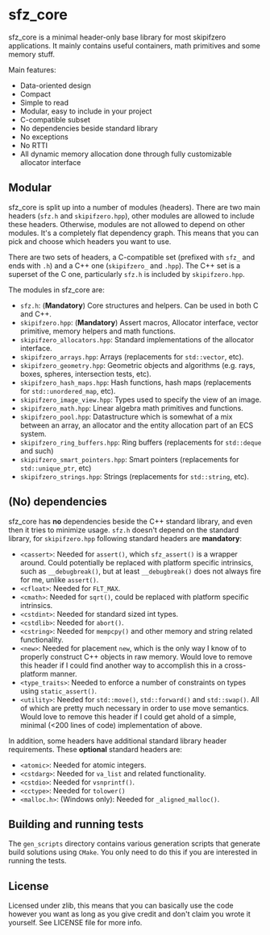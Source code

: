 # sfz_core

sfz_core is a minimal header-only base library for most skipifzero applications. It mainly contains useful containers, math primitives and some memory stuff.

Main features:

* Data-oriented design
* Compact
* Simple to read
* Modular, easy to include in your project
* C-compatible subset
* No dependencies beside standard library
* No exceptions
* No RTTI
* All dynamic memory allocation done through fully customizable allocator interface

## Modular

sfz_core is split up into a number of modules (headers). There are two main headers (`sfz.h` and `skipifzero.hpp`), other modules are allowed to include these headers. Otherwise, modules are not allowed to depend on other modules. It's a completely flat dependency graph. This means that you can pick and choose which headers you want to use.

There are two sets of headers, a C-compatible set (prefixed with `sfz_` and ends with `.h`) and a C++ one (`skipifzero_` and `.hpp`). The C++ set is a superset of the C one, particularly `sfz.h` is included by `skipifzero.hpp`.

The modules in sfz_core are:

* `sfz.h`: (__Mandatory__) Core structures and helpers. Can be used in both C and C++.
* `skipifzero.hpp`: (__Mandatory__) Assert macros, Allocator interface, vector primitive, memory helpers and math functions.
* `skipifzero_allocators.hpp`: Standard implementations of the allocator interface.
* `skipifzero_arrays.hpp`: Arrays (replacements for `std::vector`, etc).
* `skipifzero_geometry.hpp`: Geometric objects and algorithms (e.g. rays, boxes, spheres, intersection tests, etc).
* `skipifzero_hash_maps.hpp`: Hash functions, hash maps (replacements for `std::unordered_map`, etc).
* `skipifzero_image_view.hpp`: Types used to specify the view of an image.
* `skipifzero_math.hpp`: Linear algebra math primitives and functions.
* `skipifzero_pool.hpp`: Datastructure which is somewhat of a mix between an array, an allocator and the entity allocation part of an ECS system.
* `skipifzero_ring_buffers.hpp`: Ring buffers (replacements for `std::deque` and such)
* `skipifzero_smart_pointers.hpp`: Smart pointers (replacements for `std::unique_ptr`, etc)
* `skipifzero_strings.hpp`: Strings (replacements for `std::string`, etc).

## (No) dependencies

sfz_core has __no__ dependencies beside the C++ standard library, and even then it tries to minimize usage. `sfz.h` doesn't depend on the standard library, for `skipifzero.hpp` following standard headers are __mandatory__:

* `<cassert>`: Needed for `assert()`, which `sfz_assert()` is a wrapper around. Could potentially be replaced with platform specific intrinsics, such as `__debugbreak()`, but at least `__debugbreak()` does not always fire for me, unlike `assert()`.
* `<cfloat>`: Needed for `FLT_MAX`.
* `<cmath>`: Needed for `sqrt()`, could be replaced with platform specific intrinsics.
* `<cstdint>`: Needed for standard sized int types.
* `<cstdlib>`: Needed for `abort()`.
* `<cstring>`: Needed for `mempcpy()` and other memory and string related functionality.
* `<new>`: Needed for placement `new`, which is the only way I know of to properly construct C++ objects in raw memory. Would love to remove this header if I could find another way to accomplish this in a cross-platform manner.
* `<type_traits>`: Needed to enforce a number of constraints on types using `static_assert()`.
* `<utility>`: Needed for `std::move()`, `std::forward()` and `std::swap()`. All of which are pretty much necessary in order to use move semantics. Would love to remove this header if I could get ahold of a simple, minimal (<200 lines of code) implementation of above.

In addition, some headers have additional standard library header requirements. These __optional__ standard headers are:

* `<atomic>`: Needed for atomic integers.
* `<cstdarg>`: Needed for `va_list` and related functionality.
* `<cstdio>`: Needed for `vsnprintf()`.
* `<cctype>`: Needed for `tolower()`
* `<malloc.h>`: (Windows only): Needed for `_aligned_malloc()`.

## Building and running tests

The `gen_scripts` directory contains various generation scripts that generate build solutions using `CMake`. You only need to do this if you are interested in running the tests.

## License

Licensed under zlib, this means that you can basically use the code however you want as long as you give credit and don't claim you wrote it yourself. See LICENSE file for more info.

